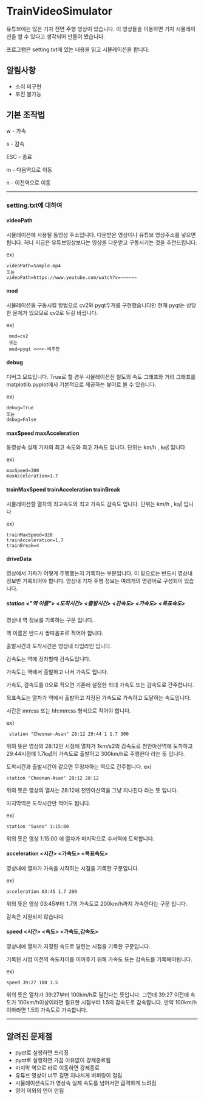# TrainVideoSimulator

유튜브에는 많은 기차 전면 주행 영상이 있습니다.
이 영상들을 이용하면 기차 시뮬레이션을 할 수 있다고 생각되어 만들어 봤습니다.

프로그램은 setting.txt에 있는 내용을 읽고 시뮬레이션을 합니다.

## 알림사항

+ 소리 미구현
+ 후진 불가능

## 기본 조작법

w - 가속

s - 감속

ESC - 종료

m - 다음역으로 이동

n - 이전역으로 이동

***

### setting.txt에 대하여

#### videoPath
시뮬레이션에 사용될 동영상 주소입니다. 다운받은 영상이나 유튜브 영상주소를 넣으면 됩니다. 허나 지금은 유튜브영상보다는 영상을 다운받고 구동시키는 것을 추천드립니다.

ex)


    videoPath=Sample.mp4
    또는
    videoPath=https://www.youtube.com/watch?v=~~~~~~
 
 #### mod 
 시뮬레이션을 구동시킬 방법으로 cv2와 pyqt두개를 구현했습니다만 현재 pyqt는 상당한 문제가 있으므로 cv2로 두길 바랍니다.
 
 ex)
 
     mod=cv2
     또는
     mod=pyqt <<<<-비추천

 #### debug
 디버그 모드입니다. True로 할 경우 시뮬레이션전 철도의 속도 그래프와 거리 그래프를 matplotlib.pyplot에서 기본적으로 제공하는 뷰어로 볼 수 있습니다.

ex)

    debug=True
    또는
    debug=False

#### maxSpeed maxAcceleration
동영상속 실제 기차의 최고 속도와 최고 가속도 입니다. 단위는 km/h , k㎨ 입니다

ex)

    maxSpeed=300
    maxAcceleration=1.7
    
#### trainMaxSpeed trainAcceleration trainBreak
시뮬레이션할 열차의 최고속도와 최고 가속도 감속도 입니다. 단위는 km/h , k㎨ 입니다

ex)
    
    trainMaxSpeed=320
    trainAcceleration=1.7
    trainBreak=4
    
 #### driveData
 영상에서 기차가 어떻게 주행했는지 기록하는 부분입니다. 이 밑으로는 반드시 영상내 정보만 기록되어야 합니다.
 영상내 기차 주행 정보는 여러개의 명령어로 구성되어 있습니다.
 
 ##### station <"역 이름"> <도착시간> <출발시간> <감속도> <가속도> <목표속도>
 
 영상내 역 정보를 기록하는 구문 입니다.
 
 역 이름은 반드시 쌍따옴표로 적어야 합니다.
 
 출발시간과 도착시간은 영상내 타임라인 입니다.
 
 감속도는 역에 정차할때 감속도입니다.
 
 가속도는 역에서 출발하고 나서 가속도 입니다.
 
 가속도, 감속도를 0으로 적으면 기존에 설정한 최대 가속도 또는 감속도로 간주합니다.
 
 목표속도는 열차가 역에서 출발하고 지정된 가속도로 가속하고 도달하는 속도입니다.
 
 시간은 mm:ss 또는 hh:mm:ss 형식으로 적어야 합니다.
 
 ex)
 
     station "Cheonan-Asan" 28:12 29:44 1 1.7 300
위의 뜻은 영상의 28:12인 시점에 열차가 1km/s2의 감속도로 천안아산역에 도착하고 29:44시점에 1.7k㎨의 가속도로 출발하고 300km/h로 주행한다 라는 뜻 입니다.

도착시간과 출발시간이 같으면 무정차하는 역으로 간주합니다.
ex)

    station "Cheonan-Asan" 28:12 28:12
위의 뜻은 영상의 열차는 28:12에 천안아산역을 그냥 지나친다 라는 뜻 입니다.

마지막역은 도착시간만 적어도 됩니다.

ex)

    station "Suseo" 1:15:00
위의 뜻은 영상 1:15:00 에 열차가 마지막으로 수서역에 도착합니다.
    
#### acceleration <시간> <가속도> <목표속도>

영상내에 열차가 가속을 시작하는 시점을 기록한 구문입니다.

ex)

    acceleration 03:45 1.7 200
위의 뜻은 영상 03:45부터 1.7의 가속도로 200km/h까지 가속한다는 구문 입니다.

감속은 지원되지 않습니다.

#### speed <시간> <속도> <가속도,감속도>

영상내에 열차가 지정된 속도로 달린는 시점을 기록한 구문입니다.

기록된 시점 이전의 속도차이를 이어주기 위해 가속도 또는 감속도를 기록해야됩니다.

ex)

    speed 39:27 100 1.5
위의 뜻은 열차가 39:27부터 100km/h로 달린다는 뜻입니다. 
그런데 39:27 이전에 속도가 100km/h이상이라면 필요한 시점부터 1.5의 감속도로 감속합니다. 만약 100km/h이하라면 1.5의 가속도로 가속합니다.
    




---
    
## 알려진 문제점

+ pyqt로 실행하면 프리징
+ pyqt로 실행하면 가끔 이유없이 강제종료됨
+ 마지막 역으로 바로 이동하면 강제종료
+ 유튜브 영상이 너무 길면 지나치게 버퍼링이 걸림
+ 시뮬레이션속도가 영상속 실제 속도를 넘어서면 급격하게 느려짐
+ 영어 이외의 언어 안됨
